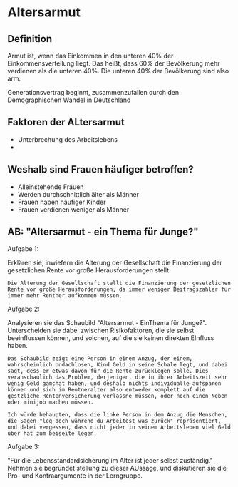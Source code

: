 # Altersarmut

## Definition

Armut ist, wenn das Einkommen in den unteren 40% der Einkommensverteilung liegt. Das heißt, dass 60% der Bevölkerung mehr verdienen als die unteren 40%. Die unteren 40% der Bevölkerung sind also arm.

Generationsvertrag beginnt, zusammenzufallen durch den Demographischen Wandel in Deutschland

## Faktoren der ALtersarmut

- Unterbrechung des Arbeitslebens
- 

## Weshalb sind Frauen häufiger betroffen?

- Alleinstehende Frauen
- Werden durchschnittlich älter als Männer
- Frauen haben häufiger Kinder
- Frauen verdienen weniger als Männer

## AB: "Altersarmut - ein Thema für Junge?"

Aufgabe 1:

Erklären sie, inwiefern die Alterung der Gesellschaft die Finanzierung der gesetzlichen Rente vor große Herausforderungen stellt:

    Die Alterung der Gesellschaft stellt die Finanzierung der gesetzlichen Rente vor große Herausforderungen, da immer weniger Beitragszahler für immer mehr Rentner aufkommen müssen.

Aufgabe 2:

Analysieren sie das Schaubild "Altersarmut - EinThema für Junge?". Unterscheiden sie dabei zwischen Risikofaktoren, die sie selbst beeinflussen können, und solchen, auf die sie keinen direkten EInfluss haben.

    Das Schaubild zeigt eine Person in einem Anzug, der einem, wahrscheinlich ondachlosen, Kind Geld in seine Schale legt, und dabei sagt, dess er etwas davon für die Rente zurücklegen solle. Dies veranschaulich das Problem, derjenigen, die in ihrer Arbeitszeit sehr wenig Geld gamchat haben, und deshalb nichts individualle aufsparen können und sich im Rentneralter also entweder komplett auf die gestzliche Rentenversicherung verlassne müssen, oder noch einen Neben oder minijob machen müssen.

    Ich würde behaupten, dass die linke Person in dem Anzug die Menschen, die Sagen "leg doch während du Arbeitest was zurück" repräsentiert, und dabei vergessen, dass nicht jeder in seinem Arbeitsleben viel Geld über hat zum beiseite legen.


Aufgabe 3:

"Für die Lebensstandardsicherung im Alter ist jeder selbst zuständig." Nehmen sie begründet stellung zu dieser AUssage, und diskutieren sie die Pro- und Kontraargumente in der Lerngruppe.

